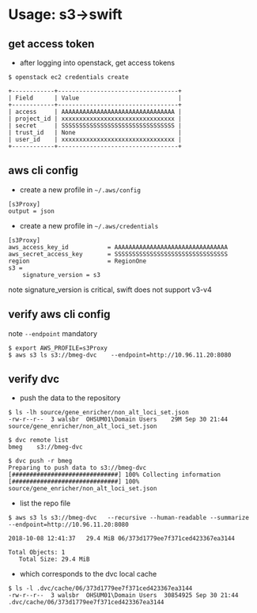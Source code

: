 # Usage: s3->swift


## get access token

* after logging into openstack, get access tokens

```
$ openstack ec2 credentials create

+------------+----------------------------------+
| Field      | Value                            |
+------------+----------------------------------+
| access     | AAAAAAAAAAAAAAAAAAAAAAAAAAAAAAAA |
| project_id | xxxxxxxxxxxxxxxxxxxxxxxxxxxxxxxx |
| secret     | SSSSSSSSSSSSSSSSSSSSSSSSSSSSSSSS |
| trust_id   | None                             |
| user_id    | xxxxxxxxxxxxxxxxxxxxxxxxxxxxxxxx |
+------------+----------------------------------+
```

## aws cli config

* create a new profile in `~/.aws/config`

```
[s3Proxy]
output = json
```

* create a new profile in `~/.aws/credentials`

```
[s3Proxy]
aws_access_key_id           = AAAAAAAAAAAAAAAAAAAAAAAAAAAAAAAA
aws_secret_access_key       = SSSSSSSSSSSSSSSSSSSSSSSSSSSSSSSS
region                      = RegionOne
s3 =
    signature_version = s3
```

note signature_version is critical, swift does not support v3-v4


## verify aws cli config

note `--endpoint` mandatory

```
$ export AWS_PROFILE=s3Proxy
$ aws s3 ls s3://bmeg-dvc    --endpoint=http://10.96.11.20:8080
```


## verify dvc

* push the data to the repository

```
$ ls -lh source/gene_enricher/non_alt_loci_set.json
-rw-r--r--  3 walsbr  OHSUM01\Domain Users    29M Sep 30 21:44 source/gene_enricher/non_alt_loci_set.json

$ dvc remote list
bmeg	s3://bmeg-dvc

$ dvc push -r bmeg
Preparing to push data to s3://bmeg-dvc
[##############################] 100% Collecting information
[##############################] 100% source/gene_enricher/non_alt_loci_set.json

```

* list the repo file

```
$ aws s3 ls s3://bmeg-dvc   --recursive --human-readable --summarize   --endpoint=http://10.96.11.20:8080

2018-10-08 12:41:37   29.4 MiB 06/373d1779ee7f371ced423367ea3144

Total Objects: 1
   Total Size: 29.4 MiB
```

* which corresponds to the dvc local cache

```
$ ls -l .dvc/cache/06/373d1779ee7f371ced423367ea3144
-rw-r--r--  3 walsbr  OHSUM01\Domain Users  30854925 Sep 30 21:44 .dvc/cache/06/373d1779ee7f371ced423367ea3144

```
